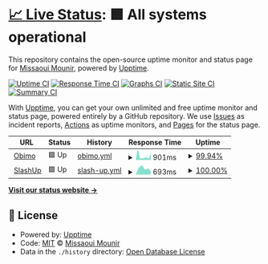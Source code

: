 # [📈 Live Status](https://blastillroid.github.io/slashuptime): <!--live status--> **🟩 All systems operational**

This repository contains the open-source uptime monitor and status page for [Missaoui Mounir](https://blastillroid.github.io/slashuptime), powered by [Upptime](https://github.com/upptime/upptime).

[![Uptime CI](https://github.com/blastillroid/slashuptime/workflows/Uptime%20CI/badge.svg)](https://github.com/blastillroid/slashuptime/actions?query=workflow%3A%22Uptime+CI%22)
[![Response Time CI](https://github.com/blastillroid/slashuptime/workflows/Response%20Time%20CI/badge.svg)](https://github.com/blastillroid/slashuptime/actions?query=workflow%3A%22Response+Time+CI%22)
[![Graphs CI](https://github.com/blastillroid/slashuptime/workflows/Graphs%20CI/badge.svg)](https://github.com/blastillroid/slashuptime/actions?query=workflow%3A%22Graphs+CI%22)
[![Static Site CI](https://github.com/blastillroid/slashuptime/workflows/Static%20Site%20CI/badge.svg)](https://github.com/blastillroid/slashuptime/actions?query=workflow%3A%22Static+Site+CI%22)
[![Summary CI](https://github.com/blastillroid/slashuptime/workflows/Summary%20CI/badge.svg)](https://github.com/blastillroid/slashuptime/actions?query=workflow%3A%22Summary+CI%22)

With [Upptime](https://upptime.js.org), you can get your own unlimited and free uptime monitor and status page, powered entirely by a GitHub repository. We use [Issues](https://github.com/blastillroid/slashuptime/issues) as incident reports, [Actions](https://github.com/blastillroid/slashuptime/actions) as uptime monitors, and [Pages](https://blastillroid.github.io/slashuptime) for the status page.

<!--start: status pages-->
<!-- This summary is generated by Upptime (https://github.com/upptime/upptime) -->
<!-- Do not edit this manually, your changes will be overwritten -->
<!-- prettier-ignore -->
| URL | Status | History | Response Time | Uptime |
| --- | ------ | ------- | ------------- | ------ |
| <img alt="" src="https://icons.duckduckgo.com/ip3/obimo.io.ico" height="13"> [Obimo](https://obimo.io) | 🟩 Up | [obimo.yml](https://github.com/BlastillROID/slashuptime/commits/HEAD/history/obimo.yml) | <details><summary><img alt="Response time graph" src="./graphs/obimo/response-time-week.png" height="20"> 901ms</summary><br><a href="https://upptime.slashup.studio/history/obimo"><img alt="Response time 678" src="https://img.shields.io/endpoint?url=https%3A%2F%2Fraw.githubusercontent.com%2FBlastillROID%2Fslashuptime%2FHEAD%2Fapi%2Fobimo%2Fresponse-time.json"></a><br><a href="https://upptime.slashup.studio/history/obimo"><img alt="24-hour response time 858" src="https://img.shields.io/endpoint?url=https%3A%2F%2Fraw.githubusercontent.com%2FBlastillROID%2Fslashuptime%2FHEAD%2Fapi%2Fobimo%2Fresponse-time-day.json"></a><br><a href="https://upptime.slashup.studio/history/obimo"><img alt="7-day response time 901" src="https://img.shields.io/endpoint?url=https%3A%2F%2Fraw.githubusercontent.com%2FBlastillROID%2Fslashuptime%2FHEAD%2Fapi%2Fobimo%2Fresponse-time-week.json"></a><br><a href="https://upptime.slashup.studio/history/obimo"><img alt="30-day response time 753" src="https://img.shields.io/endpoint?url=https%3A%2F%2Fraw.githubusercontent.com%2FBlastillROID%2Fslashuptime%2FHEAD%2Fapi%2Fobimo%2Fresponse-time-month.json"></a><br><a href="https://upptime.slashup.studio/history/obimo"><img alt="1-year response time 735" src="https://img.shields.io/endpoint?url=https%3A%2F%2Fraw.githubusercontent.com%2FBlastillROID%2Fslashuptime%2FHEAD%2Fapi%2Fobimo%2Fresponse-time-year.json"></a></details> | <details><summary><a href="https://upptime.slashup.studio/history/obimo">99.94%</a></summary><a href="https://upptime.slashup.studio/history/obimo"><img alt="All-time uptime 99.96%" src="https://img.shields.io/endpoint?url=https%3A%2F%2Fraw.githubusercontent.com%2FBlastillROID%2Fslashuptime%2FHEAD%2Fapi%2Fobimo%2Fuptime.json"></a><br><a href="https://upptime.slashup.studio/history/obimo"><img alt="24-hour uptime 99.59%" src="https://img.shields.io/endpoint?url=https%3A%2F%2Fraw.githubusercontent.com%2FBlastillROID%2Fslashuptime%2FHEAD%2Fapi%2Fobimo%2Fuptime-day.json"></a><br><a href="https://upptime.slashup.studio/history/obimo"><img alt="7-day uptime 99.94%" src="https://img.shields.io/endpoint?url=https%3A%2F%2Fraw.githubusercontent.com%2FBlastillROID%2Fslashuptime%2FHEAD%2Fapi%2Fobimo%2Fuptime-week.json"></a><br><a href="https://upptime.slashup.studio/history/obimo"><img alt="30-day uptime 99.87%" src="https://img.shields.io/endpoint?url=https%3A%2F%2Fraw.githubusercontent.com%2FBlastillROID%2Fslashuptime%2FHEAD%2Fapi%2Fobimo%2Fuptime-month.json"></a><br><a href="https://upptime.slashup.studio/history/obimo"><img alt="1-year uptime 99.96%" src="https://img.shields.io/endpoint?url=https%3A%2F%2Fraw.githubusercontent.com%2FBlastillROID%2Fslashuptime%2FHEAD%2Fapi%2Fobimo%2Fuptime-year.json"></a></details>
| <img alt="" src="https://icons.duckduckgo.com/ip3/slashup.studio.ico" height="13"> [SlashUp](https://slashup.studio) | 🟩 Up | [slash-up.yml](https://github.com/BlastillROID/slashuptime/commits/HEAD/history/slash-up.yml) | <details><summary><img alt="Response time graph" src="./graphs/slash-up/response-time-week.png" height="20"> 693ms</summary><br><a href="https://upptime.slashup.studio/history/slash-up"><img alt="Response time 639" src="https://img.shields.io/endpoint?url=https%3A%2F%2Fraw.githubusercontent.com%2FBlastillROID%2Fslashuptime%2FHEAD%2Fapi%2Fslash-up%2Fresponse-time.json"></a><br><a href="https://upptime.slashup.studio/history/slash-up"><img alt="24-hour response time 327" src="https://img.shields.io/endpoint?url=https%3A%2F%2Fraw.githubusercontent.com%2FBlastillROID%2Fslashuptime%2FHEAD%2Fapi%2Fslash-up%2Fresponse-time-day.json"></a><br><a href="https://upptime.slashup.studio/history/slash-up"><img alt="7-day response time 693" src="https://img.shields.io/endpoint?url=https%3A%2F%2Fraw.githubusercontent.com%2FBlastillROID%2Fslashuptime%2FHEAD%2Fapi%2Fslash-up%2Fresponse-time-week.json"></a><br><a href="https://upptime.slashup.studio/history/slash-up"><img alt="30-day response time 651" src="https://img.shields.io/endpoint?url=https%3A%2F%2Fraw.githubusercontent.com%2FBlastillROID%2Fslashuptime%2FHEAD%2Fapi%2Fslash-up%2Fresponse-time-month.json"></a><br><a href="https://upptime.slashup.studio/history/slash-up"><img alt="1-year response time 658" src="https://img.shields.io/endpoint?url=https%3A%2F%2Fraw.githubusercontent.com%2FBlastillROID%2Fslashuptime%2FHEAD%2Fapi%2Fslash-up%2Fresponse-time-year.json"></a></details> | <details><summary><a href="https://upptime.slashup.studio/history/slash-up">100.00%</a></summary><a href="https://upptime.slashup.studio/history/slash-up"><img alt="All-time uptime 99.88%" src="https://img.shields.io/endpoint?url=https%3A%2F%2Fraw.githubusercontent.com%2FBlastillROID%2Fslashuptime%2FHEAD%2Fapi%2Fslash-up%2Fuptime.json"></a><br><a href="https://upptime.slashup.studio/history/slash-up"><img alt="24-hour uptime 100.00%" src="https://img.shields.io/endpoint?url=https%3A%2F%2Fraw.githubusercontent.com%2FBlastillROID%2Fslashuptime%2FHEAD%2Fapi%2Fslash-up%2Fuptime-day.json"></a><br><a href="https://upptime.slashup.studio/history/slash-up"><img alt="7-day uptime 100.00%" src="https://img.shields.io/endpoint?url=https%3A%2F%2Fraw.githubusercontent.com%2FBlastillROID%2Fslashuptime%2FHEAD%2Fapi%2Fslash-up%2Fuptime-week.json"></a><br><a href="https://upptime.slashup.studio/history/slash-up"><img alt="30-day uptime 100.00%" src="https://img.shields.io/endpoint?url=https%3A%2F%2Fraw.githubusercontent.com%2FBlastillROID%2Fslashuptime%2FHEAD%2Fapi%2Fslash-up%2Fuptime-month.json"></a><br><a href="https://upptime.slashup.studio/history/slash-up"><img alt="1-year uptime 100.00%" src="https://img.shields.io/endpoint?url=https%3A%2F%2Fraw.githubusercontent.com%2FBlastillROID%2Fslashuptime%2FHEAD%2Fapi%2Fslash-up%2Fuptime-year.json"></a></details>

<!--end: status pages-->

[**Visit our status website →**](https://blastillroid.github.io/slashuptime)

## 📄 License

- Powered by: [Upptime](https://github.com/upptime/upptime)
- Code: [MIT](./LICENSE) © [Missaoui Mounir](https://blastillroid.github.io/slashuptime)
- Data in the `./history` directory: [Open Database License](https://opendatacommons.org/licenses/odbl/1-0/)
